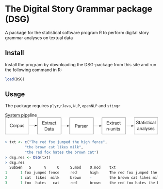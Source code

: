 # The Digital Story Grammar package (DSG)
A package for the statistical software program R to perform digital story grammar analyses on textual data

## Install
Install the program by downloading the DSG-package from this site and run the following command in R: <br/>

``` r
load(DSG)
```

##  Usage
The package requires `plyr`,`rJava`, `NLP`, `openNLP` and `stingr`

System pipeline
<img src="https://github.com/sban/narratives/blob/master/SystemPipelineW2.png" >



``` r
> txt <- c("The red fox jumped the high fence", 
         "the brown cat likes milk", 
         "the red fox hates the brown cat")
> dsg.res <- DSG(txt)
> dsg.res
  SubSen   S      V     O     S.mod    O.mod    txt
1      1 fox jumped fence     red      high     The red fox jumped the fence
2      1 cat  likes  milk     brown    -        the brown cat likes milk
3      1 fox  hates   cat     red      brown    the red fox hates the brown cat
```



